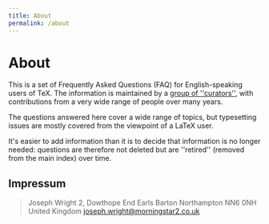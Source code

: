 ```yaml
---
title: About
permalink: /about
---
```


# About

This is a set of Frequently Asked Questions (FAQ) for English-speaking users of
TeX. The information is maintained by a [group of
''curators''](https://github.com/tex-faq), with contributions from a very wide
range of people over many years.

The questions answered here cover a wide range of topics, but typesetting
issues are mostly covered from the viewpoint of a LaTeX user.

It's easier to add information than it is to decide that information is no
longer needed: questions are therefore not deleted but are ''retired'' (removed
from the main index) over time.

## Impressum

> Joseph Wright
> 2, Dowthope End
> Earls Barton
> Northampton
> NN6 0NH
> United Kingdom
> joseph.wright@morningstar2.co.uk
